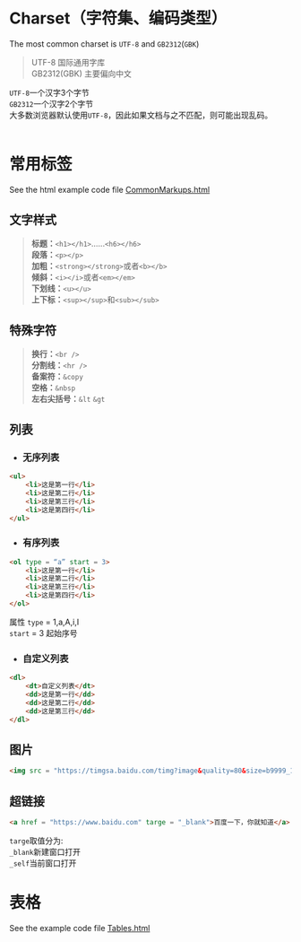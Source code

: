 # Charset（字符集、编码类型）
The most common charset is `UTF-8` and `GB2312`(`GBK`)
> UTF-8 国际通用字库  
> GB2312(GBK) 主要偏向中文
   
`UTF-8`一个汉字3个字节  
`GB2312`一个汉字2个字节  
大多数浏览器默认使用`UTF-8`，因此如果文档与之不匹配，则可能出现乱码。  
<br />
# 常用标签
See the html example code file [CommonMarkups.html](Examples/CommonMarkups.html)
## **文字样式**
> **标题：**`<h1></h1>`......`<h6></h6>`  
> **段落：**`<p></p>`  
> **加粗：**`<strong></strong>`或者`<b></b>`  
> **倾斜：**`<i></i>`或者`<em></em>`  
> **下划线：**`<u></u>`  
> **上下标：**`<sup></sup>`和`<sub></sub>`
## **特殊字符**
> **换行：**`<br />`  
> **分割线：**`<hr />`  
> **备案符：**`&copy`  
> **空格：**`&nbsp`  
> **左右尖括号：**`&lt` `&gt`
## **列表**
- ### 无序列表
```html
<ul>
    <li>这是第一行</li>
    <li>这是第二行</li>
    <li>这是第三行</li>
    <li>这是第四行</li>
</ul>
```
- ### 有序列表
```html
<ol type = “a” start = 3>
    <li>这是第一行</li>
    <li>这是第二行</li>
    <li>这是第三行</li>
    <li>这是第四行</li>
</ol>
```
属性 `type` = 1,a,A,i,I  
`start` = 3 起始序号
- ### 自定义列表
```html
<dl>
    <dt>自定义列表</dt>
    <dd>这是第一行</dd>
    <dd>这是第二行</dd>
    <dd>这是第三行</dd>
</dl>
```
## **图片**
```html
<img src = "https://timgsa.baidu.com/timg?image&quality=80&size=b9999_10000&sec=1543971017960&di=181a0cf54137cc5a5bdb7c1d28d456a5&imgtype=0&src=http%3A%2F%2Fpic37.nipic.com%2F20140209%2F2531170_112946779000_2.jpg" />
```

## **超链接**
```html
<a href = "https://www.baidu.com" targe = "_blank">百度一下，你就知道</a>
```
`targe`取值分为:   
`_blank`新建窗口打开  
`_self`当前窗口打开
# **表格**
See the example code file [Tables.html](Examples/Tables.html)